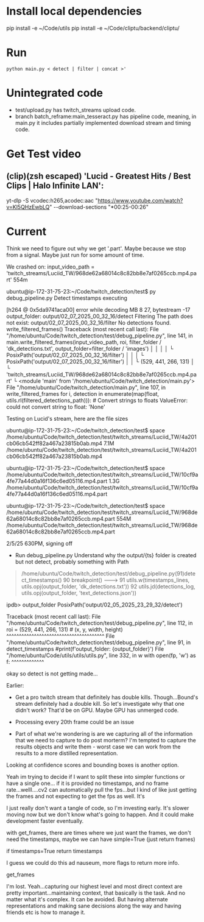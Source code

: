 # Install local dependencies
pip install -e ~/Code/utils
pip install -e ~/Code/cliptu/backend/cliptu/

# Run
`python main.py < detect | filter | concat >'`

# Unintegrated code
* test/upload.py has twitch_streams upload code.
* branch batch_reframe:main_tesseract.py has pipeline code, meaning, in main.py it includes partially implemented download stream and timing code.

# Get Test video
## (clip)(zsh escaped) 'Lucid - Greatest Hits / Best Clips | Halo Infinite LAN':
yt-dlp -S vcodec:h265,acodec:aac "https://www.youtube.com/watch?v=Kl5QHzEwbLQ" --download-sections "*00:25-00:26"

# Current
Think we need to figure out why we get '.part'. Maybe because we stop from a signal. Maybe just run for some amount of time.


We crashed on:
    input_video_path = 'twitch_streams/Luciid_TW/968de62a68014c8c82bb8e7af0265ccb.mp4.part'
554m

ubuntu@ip-172-31-75-23:~/Code/twitch_detection/test$ py debug_pipeline.py 
Detect timestamps executing


[h264 @ 0x5da9741aca00] error while decoding MB 8 27, bytestream -17
output_folder: output/02_07_2025_00_32_16/detect
Filtering
The path does not exist: output/02_07_2025_00_32_16/filter
No detections found.
write_filtered_frames()
Traceback (most recent call last):
  File "/home/ubuntu/Code/twitch_detection/test/debug_pipeline.py", line 141, in <module>
    main.write_filtered_frames(input_video_path, roi, filter_folder / 'dk_detections.txt', output_folder=filter_folder / 'images')
    │                          │                 │    │                                                  └ PosixPath('output/02_07_2025_00_32_16/filter')
    │                          │                 │    └ PosixPath('output/02_07_2025_00_32_16/filter')
    │                          │                 └ (529, 441, 266, 131)
    │                          └ 'twitch_streams/Luciid_TW/968de62a68014c8c82bb8e7af0265ccb.mp4.part'
    └ <module 'main' from '/home/ubuntu/Code/twitch_detection/main.py'>
  File "/home/ubuntu/Code/twitch_detection/main.py", line 107, in write_filtered_frames
    for i, detection in enumerate(map(float, utils.rl(filtered_detections_path))):  # Convert strings to floats
ValueError: could not convert string to float: 'None'

Testing on Lucid's stream, here are the file sizes

ubuntu@ip-172-31-75-23:~/Code/twitch_detection/test$ space /home/ubuntu/Code/twitch_detection/test/twitch_streams/Luciid_TW/4a201cb06cb542ff82a467a23815b0ab.mp4 
7.1M    
/home/ubuntu/Code/twitch_detection/test/twitch_streams/Luciid_TW/4a201cb06cb542ff82a467a23815b0ab.mp4

ubuntu@ip-172-31-75-23:~/Code/twitch_detection/test$ space /home/ubuntu/Code/twitch_detection/test/twitch_streams/Luciid_TW/10cf9a4fe77a44d0a16f136c6ed05116.mp4.part 
1.3G    /home/ubuntu/Code/twitch_detection/test/twitch_streams/Luciid_TW/10cf9a4fe77a44d0a16f136c6ed05116.mp4.part

ubuntu@ip-172-31-75-23:~/Code/twitch_detection/test$ space /home/ubuntu/Code/twitch_detection/test/twitch_streams/Luciid_TW/968de62a68014c8c82bb8e7af0265ccb.mp4.part 
554M    /home/ubuntu/Code/twitch_detection/test/twitch_streams/Luciid_TW/968de62a68014c8c82bb8e7af0265ccb.mp4.part


2/5/25 630PM, signing off
* Run debug_pipeline.py
Understand why the output/{ts} folder is created but not detect, probably something with Path
> /home/ubuntu/Code/twitch_detection/test/debug_pipeline.py(91)detect_timestamps()
     90     breakpoint()
---> 91     utils.w(timestamps_lines, utils.opj(output_folder, 'dk_detections.txt'))
     92     utils.jd(detections_log, utils.opj(output_folder, 'text_detections.json'))

ipdb> output_folder
PosixPath('output/02_05_2025_23_29_32/detect')


Traceback (most recent call last):
  File "/home/ubuntu/Code/twitch_detection/test/debug_pipeline.py", line 112, in <module>
    roi = (529, 441, 266, 131)  # (x, y, width, height)
                 ^^^^^^^^^^^^^^^^^^^^^^^^^^^^^^^^^^^^^^^
  File "/home/ubuntu/Code/twitch_detection/test/debug_pipeline.py", line 91, in detect_timestamps
    #print(f'output_folder: {output_folder}')
  File "/home/ubuntu/Code/utils/utils/utils.py", line 332, in w
    with open(fp, 'w') as f:
         ^^^^^^^^^^^^^

okay so detect is not getting made...


Earlier:
* Get a pro twitch stream that definitely has double kills. Though...Bound's stream definitely had a double kill. So let's investigate why that one didn't work? That'd be on GPU. Maybe GPU has unmerged code.
* Processing every 20th frame could be an issue

* Part of what we're wondering is are we capturing all of the information that we need to capture to do post morterm? I'm tempted to capture the results objects and write them - worst case we can work from the results to a more distilled representation.

Looking at confidence scores and bounding boxes is another option.

Yeah im trying to decide if I want to split these into simpler functions or have a single one... if it is provided no timestamps, and no frame rate...welll....cv2 can automatically pull the fps...but I kind of like just getting the frames and not expecting to get the fps as well. It's 

I just really don't want a tangle of code, so I'm investing early. It's slower moving now but we don't know what's going to happen. And it could make development faster eventually.

with get_frames, there are times where we just want the frames, we don't need the timestamps, maybe we can have simple=True (just return frames)

if timestamps=True
return timestamps

I guess we could do this ad nauseum, more flags to return more info.

get_frames

I'm lost. Yeah...capturing our highest level and most direct context are pretty important...maintaining context, that basically is the task. And no matter what it's complex. It can be avoided. But having alternate representations and making sane decisions along the way and having friends etc is how to manage it.
